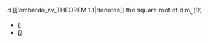 $d$ [[lombardo_av_THEOREM 1.1|denotes]] the square root of $\dim_L(D)$
- [$L$](lombardo_av_notation_L)
- [$D$](lombardo_av_notation_D)